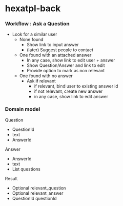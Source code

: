 # hexatpl-back

### Workflow : Ask a Question 
* Look for a similar user  
  * None found
    * Show link to input answer
    * (later) Suggest people to contact
  * One found with an attached answer
    * In any case, show link to edit user + answer
    * Show Question/Answer and link to edit
    * Provide option to mark as non relevant
  * One found with no answer
    * Ask if relevant
      * if relevant, bind user to existing answer id
      * if not relevant, create new answer
      * in any case, show link to edit answer


### Domain model
Question  
* QuestionId  
* text
* AnswerId


Answer
* AnswerId
* text
* List<QuestionId> questions

Result
* Optional<Question> relevant_question
* Optional<Answer> relevant_answer
* QuestionId questionId